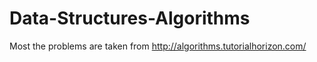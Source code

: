 # Data-Structures-Algorithms

Most the problems are taken from http://algorithms.tutorialhorizon.com/